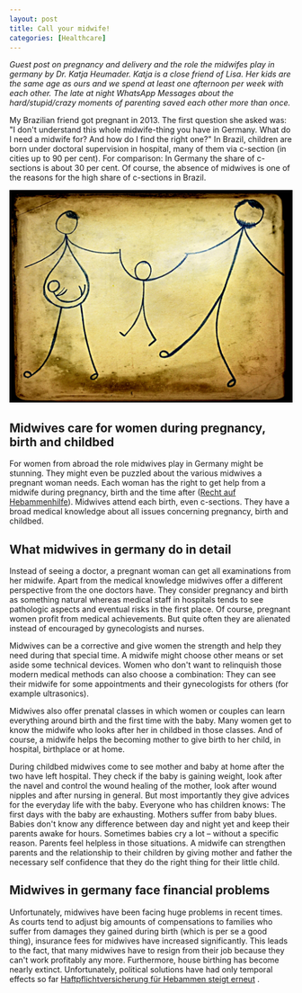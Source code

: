 ```yaml
---
layout: post
title: Call your midwife!
categories: [Healthcare]
---
```


*Guest post on pregnancy and delivery and the role the midwifes play in germany by Dr. Katja Heumader. Katja is a close friend of Lisa. Her kids are the same age as ours and we spend at least one afternoon per week with each other. The late at night WhatsApp Messages about the hard/stupid/crazy moments of parenting saved each other more than once.*

My Brazilian friend got pregnant in 2013. The first question she asked was: "I don't understand this whole midwife-thing you have in Germany. What do I need a midwife for? And how do I find the right one?" In Brazil, children are born under doctoral supervision in hospital, many of them via c-section (in cities up to 90 per cent). For comparison: In Germany the share of c-sections is about 30 per cent. Of course, the absence of midwives is one of the reasons for the high share of c-sections in Brazil.

![Midwifes in Germany](/assets/img/midwife-germany.jpg)

## Midwives care for women during pregnancy, birth and childbed

For women from abroad the role midwives play in Germany might be stunning. They might even be puzzled about the various midwives a pregnant woman needs. Each woman has the right to get help from a midwife during pregnancy, birth and the time after ([Recht auf Hebammenhilfe](https://www.gesetze-im-internet.de/sgb_5/__24d.html)). Midwives attend each birth, even c-sections. They have a broad medical knowledge about all issues concerning pregnancy, birth and childbed.

## What midwives in germany do in detail

Instead of seeing a doctor, a pregnant woman can get all examinations from her midwife. Apart from the medical knowledge midwives offer a different perspective from the one doctors have. They consider pregnancy and birth as something natural whereas medical staff in hospitals tends to see pathologic aspects and eventual risks in the first place. Of course, pregnant women profit from medical achievements. But quite often they are alienated instead of encouraged by gynecologists and nurses.

Midwives can be a corrective and give women the strength and help they need during that special time. A midwife might choose other means or set aside some technical devices. Women who don't want to relinquish those modern medical methods can also choose a combination: They can see their midwife for some appointments and their gynecologists for others (for example ultrasonics).

Midwives also offer prenatal classes in which women or couples can learn everything around birth and the first time with the baby. Many women get to know the midwife who looks after her in childbed in those classes. And of course, a midwife helps the becoming mother to give birth to her child, in hospital, birthplace or at home.

During childbed midwives come to see mother and baby at home after the two have left hospital. They check if the baby is gaining weight, look after the navel and control the wound healing of the mother, look after wound nipples and after nursing in general. But most importantly they give advices for the everyday life with the baby. Everyone who has children knows: The first days with the baby are exhausting. Mothers suffer from baby blues. Babies don't know any difference between day and night yet and keep their parents awake for hours. Sometimes babies cry a lot – without a specific reason. Parents feel helpless in those situations. A midwife can strengthen parents and the relationship to their children by giving mother and father the necessary self confidence that they do the right thing for their little child.

## Midwives in germany face financial problems

Unfortunately, midwives have been facing huge problems in recent times. As courts tend to adjust big amounts of compensations to families who suffer from damages they gained during birth (which is per se a good thing), insurance fees for midwives have increased significantly. This leads to the fact, that many midwives have to resign from their job because they can't work profitably any more. Furthermore, house birthing has become nearly extinct. Unfortunately, political solutions have had only temporal effects so far [Haftpflichtversicherung für Hebammen steigt erneut](https://www.hebammenverband.de/aktuell/nachricht-detail/datum/2015/11/26/artikel/haftpflicht-fuer-hebammen-steigt-erneut/) .
